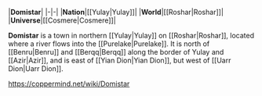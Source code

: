 |**Domistar**|
|-|-|
|**Nation**|[[Yulay\|Yulay]]|
|**World**|[[Roshar\|Roshar]]|
|**Universe**|[[Cosmere\|Cosmere]]|

**Domistar** is a town in northern [[Yulay\|Yulay]] on [[Roshar\|Roshar]], located where a river flows into the [[Purelake\|Purelake]]. It is north of [[Benru\|Benru]] and [[Berqq\|Berqq]] along the border of Yulay and [[Azir\|Azir]], and is east of [[Yian Dion\|Yian Dion]], but west of [[Uarr Dion\|Uarr Dion]].



https://coppermind.net/wiki/Domistar